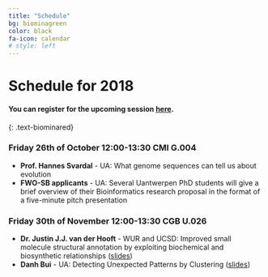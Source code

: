 ```yaml
---
title: "Schedule"
bg: biominagreen
color: black
fa-icon: calendar
# style: left
---
```


# Schedule for 2018

#### You can register for the upcoming session [here](https://goo.gl/forms/9gnNUiLWfZA59ATE2).
{: .text-biominared}

### Friday 26th of October 12:00-13:30 CMI G.004

* **Prof. Hannes Svardal** - UA: What genome sequences can tell us about evolution
* **FWO-SB applicants** - UA: Several Uantwerpen PhD students will give a brief overview of their Bioinformatics research proposal in the format of a five-minute pitch presentation

### Friday 30th of November 12:00-13:30 CGB U.026

* **Dr. Justin J.J. van der Hooft** - WUR and UCSD: Improved small molecule structural annotation by exploiting biochemical and biosynthetic relationships ([slides](pdf/JJJvanderHooft_Antwerpen_2018.pdf))
* **Danh Bui** - UA: Detecting Unexpected Patterns by Clustering ([slides](pdf/btdanh_detecting_unexpected_patterns_2018-11-30.pdf))


